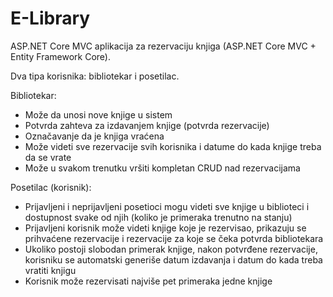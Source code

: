 # E-Library
ASP.NET Core MVC aplikacija za rezervaciju knjiga (ASP.NET Core MVC + Entity Framework Core).

Dva tipa korisnika: bibliotekar i posetilac.

Bibliotekar:
  - Može da unosi nove knjige u sistem
  - Potvrda zahteva za izdavanjem knjige (potvrda rezervacije)
  - Označavanje da je knjiga vraćena
  - Može videti sve rezervacije svih korisnika i datume do kada knjige treba da se vrate
  - Može u svakom trenutku vršiti kompletan CRUD nad rezervacijama

Posetilac (korisnik):
  - Prijavljeni i neprijavljeni posetioci mogu videti sve knjige u biblioteci i dostupnost svake od njih (koliko je primeraka trenutno na stanju)
  - Prijavljeni korisnik može videti knjige koje je rezervisao, prikazuju se prihvaćene rezervacije i rezervacije za koje se čeka potvrda bibliotekara
  - Ukoliko postoji slobodan primerak knjige, nakon potvrđene rezervacije, korisniku se automatski generiše datum izdavanja i datum do kada treba vratiti knjigu
  - Korisnik može rezervisati najviše pet primeraka jedne knjige
